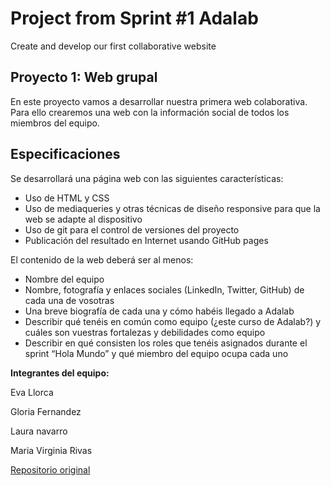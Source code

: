 # Project from Sprint #1 Adalab
Create and develop our first collaborative website

## Proyecto 1: Web grupal
En este proyecto vamos a desarrollar nuestra primera web colaborativa. Para ello crearemos una web con la información social de todos los miembros del equipo.

## Especificaciones
Se desarrollará una página web con las siguientes características:
- Uso de HTML y CSS
- Uso de mediaqueries y otras técnicas de diseño responsive para que la web se adapte al dispositivo
- Uso de git para el control de versiones del proyecto
- Publicación del resultado en Internet usando GitHub pages

El contenido de la web deberá ser al menos:
- Nombre del equipo
- Nombre, fotografía y enlaces sociales (LinkedIn, Twitter, GitHub) de cada una de vosotras
- Una breve biografía de cada una y cómo habéis llegado a Adalab
- Describir qué tenéis en común como equipo (¿este curso de Adalab?) y cuáles son vuestras fortalezas y debilidades como equipo
- Describir en qué consisten los roles que tenéis asignados durante el sprint “Hola Mundo” y qué miembro del equipo ocupa cada uno

**Integrantes del equipo:**

Eva Llorca

Gloria Fernandez

Laura navarro

Maria Virginia Rivas

[Repositorio original](https://adalab.github.io/c-s1-vleg/)
